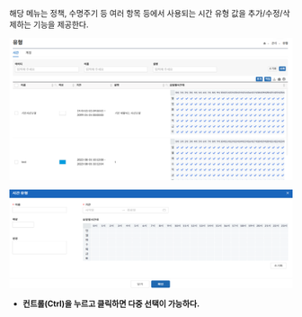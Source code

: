 해당 메뉴는 정책, 수명주기 등 여러 항목 등에서 사용되는 시간 유형 값을 추가/수정/삭제하는 기능을 제공한다.

![시간 유형](image.png)

![시간 유형 추가/수정](image-1.png)

- **컨트롤(Ctrl)을 누르고 클릭하면 다중 선택이 가능하다.**